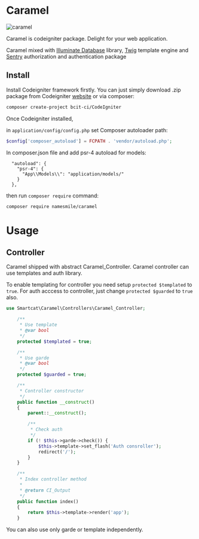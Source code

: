 # Caramel

![caramel](https://cloud.githubusercontent.com/assets/1858286/13548846/07b5e7d4-e302-11e5-817c-7b780c46533f.png)

Caramel is codeigniter package. Delight for your web application.

Caramel mixed with [Illuminate Database](https://github.com/illuminate/database) 
library, [Twig](http://twig.sensiolabs.org/) template engine and 
[Sentry](https://cartalyst.com/manual/sentry) authorization and authentication package

## Install

Install Codeigniter framework firstly. You can just simply download .zip package from 
Codeigniter [website](http://www.codeigniter.com/) or via composer:

```bash
composer create-project bcit-ci/CodeIgniter
```

Once Codeigniter installed,

in ```application/config/config.php``` set Composer autoloader path:

```php
$config['composer_autoload'] = FCPATH . 'vendor/autoload.php';
```

In composer.json file and add psr-4 autoload for models:
 
 ```
   "autoload": {
     "psr-4": {
       "App\\Models\\": "application/models/"
     }
   },
 ```

then run ```composer require``` command:

```bash
composer require namesmile/caramel
```

# Usage

## Controller

Caramel shipped with abstract Caramel_Controller. Caramel controller can use templates and auth library.

To enable templating for controller you need setup ```protected $templated``` to ```true```. 
For auth acccess to controller, just change ```protected $guarded``` to ```true``` also.

```php
use Smartcat\Caramel\Controllers\Caramel_Controller;

    /**
     * Use template
     * @var bool
     */
    protected $templated = true;

    /**
     * Use garde
     * @var bool
     */
    protected $guarded = true;

    /**
     * Controller constructor
     */
    public function __construct()
    {
        parent::__construct();

        /**
         * Check auth
         */
        if (! $this->garde->check()) {
            $this->template->set_flash('Auth consroller');
            redirect('/');
        }
    }

    /**
     * Index controller method
     *
     * @return CI_Output
     */
    public function index()
    {
        return $this->template->render('app');
    }

```

You can also use only garde or template independently.

